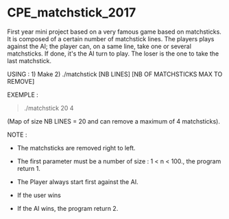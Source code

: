 # CPE_matchstick_2017
First year mini project based on a very famous game based on matchsticks. It is composed of a certain number of matchstick lines. The players plays against the AI; the player can, on a same line, take one or several matchsticks. If done, it's the AI turn to play. The loser is the one to take the last matchstick.

USING : 1) Make 2) ./matchstick [NB LINES] [NB OF MATCHSTICKS MAX TO REMOVE]

EXEMPLE :

> ./matchstick 20 4

(Map of size NB LINES = 20 and can remove a maximum of 4 matchsticks).

NOTE :

- The matchsticks are removed right to left.

- The first parameter must be a number of size : 1 < n < 100., the program return 1.

- The Player always start first against the AI.

- If the user wins

- If the AI wins, the program return 2.

